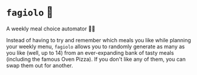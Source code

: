 # `fagiolo` 🥘

A weekly meal choice automator 🤖🥘

Instead of having to try and remember which meals you like while planning your weekly menu, `fagiolo` allows you to randomly generate as many as you like (well, up to 14) from an ever-expanding bank of tasty meals (including the famous Oven Pizza). If you don't like any of them, you can swap them out for another.

